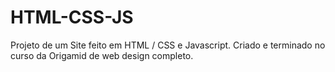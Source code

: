 # HTML-CSS-JS
 Projeto de um Site feito em HTML / CSS e Javascript. Criado e terminado no curso da Origamid de web design completo.
